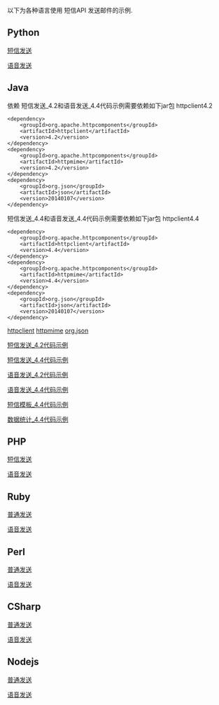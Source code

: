 以下为各种语言使用 短信API 发送邮件的示例.


## Python
[短信发送](sms/downloads/python/python_sms.py)

[语音发送](sms/downloads/python/python_voice.py)

## Java

依赖
短信发送_4.2和语音发送_4.4代码示例需要依赖如下jar包 httpclient4.2
```
<dependency>
    <groupId>org.apache.httpcomponents</groupId>
    <artifactId>httpclient</artifactId>
    <version>4.2</version>
</dependency>
<dependency>
    <groupId>org.apache.httpcomponents</groupId>
    <artifactId>httpmime</artifactId>
    <version>4.2</version>
</dependency>
<dependency>
    <groupId>org.json</groupId>
    <artifactId>json</artifactId>
    <version>20140107</version>
</dependency>
```
   
短信发送_4.4和语音发送_4.4代码示例需要依赖如下jar包 httpclient4.4
```
<dependency>
    <groupId>org.apache.httpcomponents</groupId>
    <artifactId>httpclient</artifactId>
    <version>4.4</version>
</dependency>
<dependency>
    <groupId>org.apache.httpcomponents</groupId>
    <artifactId>httpmime</artifactId>
    <version>4.4</version>
</dependency>
<dependency>
    <groupId>org.json</groupId>
    <artifactId>json</artifactId>
    <version>20140107</version>
</dependency>
```
    
[httpclient](http://mvnrepository.com/artifact/org.apache.httpcomponents/httpclient) [httpmime](http://mvnrepository.com/artifact/org.apache.httpcomponents/httpmime) [org.json](http://mvnrepository.com/artifact/org.json/json/20140107)

[短信发送_4.2代码示例](sms/downloads/java/SmsSend42.java)

[短信发送_4.4代码示例](sms/downloads/java/SmsSend44.java)

[语音发送_4.2代码示例](sms/downloads/java/VoiceSend42.java)

[语音发送_4.4代码示例](sms/downloads/java/VoiceSend44.java)

[短信模板_4.4代码示例](sms/downloads/java/SmsTemplate44.java)

[数据统计_4.4代码示例](sms/downloads/java/SmsDataStatistics44.java)


## PHP

[短信发送](sms/downloads/php/php_sms.php)

[语音发送](sms/downloads/php/php_voice.php)



## Ruby

[普通发送](sms/downloads/ruby/ruby_sms.rb)

[语音发送](sms/downloads/ruby/ruby_voice.rb)



## Perl

[普通发送](sms/downloads/perl/perl_sms.pm)

[语音发送](sms/downloads/perl/perl_voice.pm)



## CSharp

[普通发送](sms/downloads/csharp/csharp_sms.cs)

[语音发送](sms/downloads/csharp/csharp_voice.cs)



## Nodejs

[普通发送](sms/downloads/nodejs/nodejs_sms.js)

[语音发送](sms/downloads/nodejs/nodejs_voice.js)



